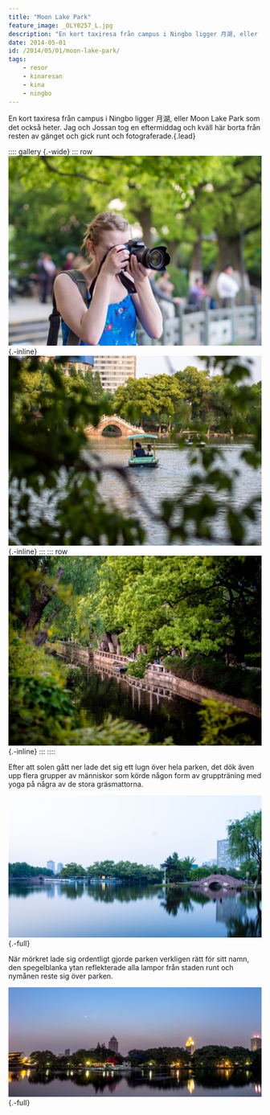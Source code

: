 ```yaml
---
title: "Moon Lake Park"
feature_image: _OLY0257_L.jpg
description: "En kort taxiresa från campus i Ningbo ligger 月湖, eller Moon Lake Park som det också heter."
date: 2014-05-01
id: /2014/05/01/moon-lake-park/
tags:
    - resor
    - kinaresan
    - kina
    - ningbo
---
```


En kort taxiresa från campus i Ningbo ligger 月湖, eller Moon Lake Park som det också heter. Jag och Jossan tog en eftermiddag och kväll här borta från resten av gänget och gick runt och fotograferade.{.lead}

:::: gallery {.-wide}
::: row
![Josefine fotograferar med sin systemkamera.](_OLY0334_L.jpg){.-inline}
![En trampbåt sedd genom buskar.](_OLY0303_L.jpg){.-inline}
:::
::: row
![En murad kaj med staket intill en sjö. Det är träd och grönska överallt.](_OLY0355_L.jpg){.-inline}
:::
::::

Efter att solen gått ner lade det sig ett lugn över hela parken, det dök även upp flera grupper av människor som körde någon form av gruppträning med yoga på några av de stora gräsmattorna.

![En spegelblank sjö med mycket grönska som speglar sig. Till höger syns en valvbro.](_OLY0364_L.jpg){.-full}

När mörkret lade sig ordentligt gjorde parken verkligen rätt för sitt namn, den spegelblanka ytan reflekterade alla lampor från staden runt och nymånen reste sig över parken.

![En spegelblank sjö med träd runt. Bakom träden finns stora belysta höghus som reflekteras i vattnet. Uppe till vänster syns nymånen.](_OLY0369-Edit_L.jpg){.-full}
